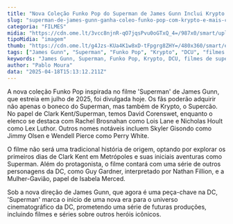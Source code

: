 ```yaml
---
title: "Nova Coleção Funko Pop do Superman de James Gunn Inclui Krypto e Mais Personagens"
slug: "superman-de-james-gunn-ganha-coleo-funko-pop-com-krypto-e-mais-confira"
categoria: "FILMES"
midia: "https://cdn.ome.lt/3vcc8njnR-qO7jqsPvu0oGTxQ_4=/987x0/smart/uploads/conteudo/fotos/OMELETE_CAPA_-_2025-04-18T111522.223.png"
tipoMidia: "imagem"
thumb: "https://cdn.ome.lt/g4Jzs-KUa4K1w8xD-tFpgrg8ZHY=/480x360/smart/extras/conteudos/omelete_THUMB_-_2025-04-18T111510.246.png"
tags: ["James Gunn", "Superman", "Funko Pop", "Krypto", "DCU", "filmes de super-heróis", "colecionáveis", "especial-Superman"]
keywords: "James Gunn, Superman, Funko Pop, Krypto, DCU, filmes de super-heróis, colecionáveis"
author: "Pablo Moura"
data: "2025-04-18T15:13:12.211Z"
---
```


A nova coleção Funko Pop inspirada no filme 'Superman' de James Gunn, que estreia em julho de 2025, foi divulgada hoje. Os fãs poderão adquirir não apenas o boneco do Superman, mas também de Krypto, o Supercão. No papel de Clark Kent/Superman, temos David Corenswet, enquanto o elenco se destaca com Rachel Brosnahan como Lois Lane e Nicholas Hoult como Lex Luthor. Outros nomes notáveis incluem Skyler Gisondo como Jimmy Olsen e Wendell Pierce como Perry White. 

<blockquote class="twitter-tweet"><a href="https://twitter.com/user/status/1913231348333945215"></a></blockquote>

O filme não será uma tradicional história de origem, optando por explorar os primeiros dias de Clark Kent em Metrópoles e suas iniciais aventuras como Superman. Além do protagonista, o filme contará com uma série de outros personagens da DC, como Guy Gardner, interpretado por Nathan Fillion, e a Mulher-Gavião, papel de Isabela Merced. 

Sob a nova direção de James Gunn, que agora é uma peça-chave na DC, 'Superman' marca o início de uma nova era para o universo cinematográfico da DC, prometendo uma série de futuras produções, incluindo filmes e séries sobre outros heróis icônicos.
